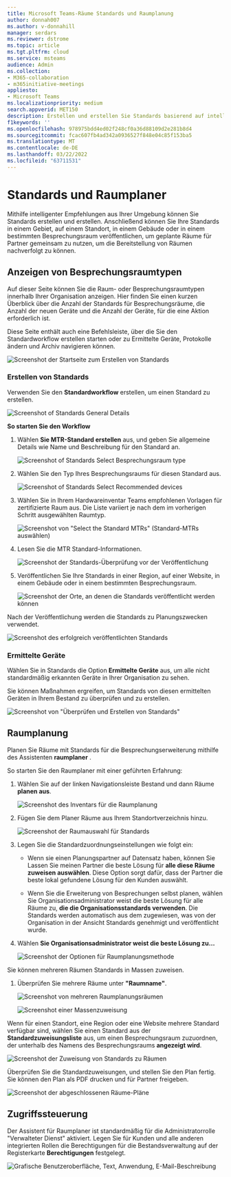 ```yaml
---
title: Microsoft Teams-Räume Standards und Raumplanung
author: donnah007
ms.author: v-donnahill
manager: serdars
ms.reviewer: dstrome
ms.topic: article
ms.tgt.pltfrm: cloud
ms.service: msteams
audience: Admin
ms.collection:
- M365-collaboration
- m365initiative-meetings
appliesto:
- Microsoft Teams
ms.localizationpriority: medium
search.appverid: MET150
description: Erstellen und erstellen Sie Standards basierend auf intelligenten Empfehlungen aus Ihrer Umgebung.
f1keywords: ''
ms.openlocfilehash: 978975bdd4ed02f248cf0a36d88109d2e281b8d4
ms.sourcegitcommit: fcac607fb4ad342a0936527f848e04c85f153ba5
ms.translationtype: MT
ms.contentlocale: de-DE
ms.lasthandoff: 03/22/2022
ms.locfileid: "63711531"
---
```

# <a name="standards-and-room-planner"></a>Standards und Raumplaner

Mithilfe intelligenter Empfehlungen aus Ihrer Umgebung können Sie Standards erstellen und erstellen. Anschließend können Sie Ihre Standards in einem Gebiet, auf einem Standort, in einem Gebäude oder in einem bestimmten Besprechungsraum veröffentlichen, um geplante Räume für Partner gemeinsam zu nutzen, um die Bereitstellung von Räumen nachverfolgt zu können.

## <a name="view-meeting-room-types"></a>Anzeigen von Besprechungsraumtypen

Auf dieser Seite können Sie die Raum- oder Besprechungsraumtypen innerhalb Ihrer Organisation anzeigen. Hier finden Sie einen kurzen Überblick über die Anzahl der Standards für Besprechungsräume, die Anzahl der neuen Geräte und die Anzahl der Geräte, für die eine Aktion erforderlich ist.

Diese Seite enthält auch eine Befehlsleiste, über die Sie den  Standardworkflow erstellen starten oder zu Ermittelte Geräte, Protokolle ändern und Archiv navigieren können.

![Screenshot der Startseite zum Erstellen von Standards](../media/standards-and-room-planner-001.png)
### <a name="create-standards"></a>Erstellen von Standards

Verwenden Sie den **Standardworkflow** erstellen, um einen Standard zu erstellen.

![Screenshot of Standards General Details](../media/standards-and-room-planner-001.png)

**So starten Sie den Workflow**

1. Wählen **Sie MTR-Standard erstellen** aus, und geben Sie allgemeine Details wie Name und Beschreibung für den Standard an.

   ![Screenshot of Standards Select Besprechungsraum type](../media/standards-and-room-planner-002.png)

1. Wählen Sie den Typ Ihres Besprechungsraums für diesen Standard aus.

   ![Screenshot of Standards Select Recommended devices](../media/standards-and-room-planner-003.png)

1. Wählen Sie in Ihrem Hardwareinventar Teams empfohlenen Vorlagen für zertifizierte Raum aus. Die Liste variiert je nach dem im vorherigen Schritt ausgewählten Raumtyp.

   ![Screenshot von "Select the Standard MTRs" (Standard-MTRs auswählen)](../media/standards-and-room-planner-004.png)


1. Lesen Sie die MTR Standard-Informationen.

   ![Screenshot der Standards-Überprüfung vor der Veröffentlichung](../media/standards-and-room-planner-005.png)

1. Veröffentlichen Sie Ihre Standards in einer Region, auf einer Website, in einem Gebäude oder in einem bestimmten Besprechungsraum.

   ![Screenshot der Orte, an denen die Standards veröffentlicht werden können](../media/standards-and-room-planner-006.png)

Nach der Veröffentlichung werden die Standards zu Planungszwecken verwendet.

![Screenshot des erfolgreich veröffentlichten Standards](../media/standards-and-room-planner-008.png)
### <a name="discovered-devices"></a>Ermittelte Geräte

Wählen Sie in Standards die Option **Ermittelte Geräte** aus, um alle nicht standardmäßig erkannten Geräte in Ihrer Organisation zu sehen.


Sie können Maßnahmen ergreifen, um Standards von diesen ermittelten Geräten in Ihrem Bestand zu überprüfen und zu erstellen.

![Screenshot von "Überprüfen und Erstellen von Standards"](../media/standards-and-room-planner-009.png)

## <a name="room-planning"></a>Raumplanung

Planen Sie Räume mit Standards für die Besprechungserweiterung mithilfe des Assistenten **raumplaner** .

So starten Sie den Raumplaner mit einer geführten Erfahrung:

1. Wählen Sie auf der linken Navigationsleiste Bestand und dann Räume **planen aus**.

   ![Screenshot des Inventars für die Raumplanung](../media/standards-and-room-planner-010.png)

1. Fügen Sie dem Planer Räume aus Ihrem Standortverzeichnis hinzu.

   ![Screenshot der Raumauswahl für Standards](../media/standards-and-room-planner-011.png)

1. Legen Sie die Standardzuordnungseinstellungen wie folgt ein:

   - Wenn sie einen Planungspartner auf Datensatz haben, können Sie Lassen Sie meinen Partner die beste Lösung für **alle diese Räume zuweisen auswählen**. Diese Option sorgt dafür, dass der Partner die beste lokal gefundene Lösung für den Kunden auswählt.

   - Wenn Sie die Erweiterung von Besprechungen selbst planen, wählen Sie Organisationsadministrator weist die beste Lösung für alle Räume zu, **die die Organisationsstandards verwenden**. Die Standards werden automatisch aus dem zugewiesen, was von der Organisation in der Ansicht Standards genehmigt und veröffentlicht wurde.

1. Wählen **Sie Organisationsadministrator weist die beste Lösung zu...**

   ![Screenshot der Optionen für Raumplanungsmethode](../media/standards-and-room-planner-012.png)

Sie können mehreren Räumen Standards in Massen zuweisen.

1. Überprüfen Sie mehrere Räume unter **"Raumname"**.

   ![Screenshot von mehreren Raumplanungsräumen](../media/standards-and-room-planner-013.png)

   ![Screenshot einer Massenzuweisung](../media/standards-and-room-planner-014.png)

Wenn für einen Standort, eine Region oder eine Website mehrere Standard verfügbar sind, wählen Sie einen Standard aus der **Standardzuweisungsliste** aus, um einen Besprechungsraum zuzuordnen, der unterhalb des Namens des Besprechungsraums **angezeigt wird**.

![Screenshot der Zuweisung von Standards zu Räumen](../media/standards-and-room-planner-015.png)

Überprüfen Sie die Standardzuweisungen, und stellen Sie den Plan fertig. Sie können den Plan als PDF drucken und für Partner freigeben.

![Screenshot der abgeschlossenen Räume-Pläne](../media/standards-and-room-planner-016.png)

## <a name="access-control"></a>Zugriffssteuerung

Der Assistent für Raumplaner ist standardmäßig für die Administratorrolle "Verwalteter Dienst" aktiviert. Legen Sie für Kunden und alle anderen integrierten Rollen die Berechtigungen für die Bestandsverwaltung auf der Registerkarte **Berechtigungen** festgelegt.

![Grafische Benutzeroberfläche, Text, Anwendung, E-Mail-Beschreibung](../media/standards-and-room-planner-017.png)
